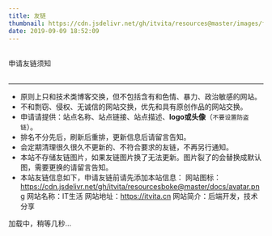 ```yaml
---
title: 友链
thumbnail: https://cdn.jsdelivr.net/gh/itvita/resources@master/images/friend.jpg
date: 2019-09-09 18:52:09
---
```

<div class="friend-title-item"><br>申请友链须知<br><br><hr></div>

- 原则上只和技术类博客交换，但不包括含有和色情、暴力、政治敏感的网站。
- 不和剽窃、侵权、无诚信的网站交换，优先和具有原创作品的网站交换。
- 申请请提供：站点名称、站点链接、站点描述、**logo或头像**（`不要设置防盗链`）。
- 排名不分先后，刷新后重排，更新信息后请留言告知。
- 会定期清理很久很久不更新的、不符合要求的友链，不再另行通知。
- 本站不存储友链图片，如果友链图片换了无法更新。图片裂了的会替换成默认图，需要更换的请留言告知。
- 本站友链信息如下，申请友链前请先添加本站信息：
    网站图标：https://cdn.jsdelivr.net/gh/itvita/resourcesboke@master/docs/avatar.png
    网站名称：IT生活
    网站地址：https://itvita.cn
    网站简介：后端开发，技术分享


<script type="text/javascript" defer src="/js/friend.js"></script>
<div class="links-content">加载中，稍等几秒...</div>